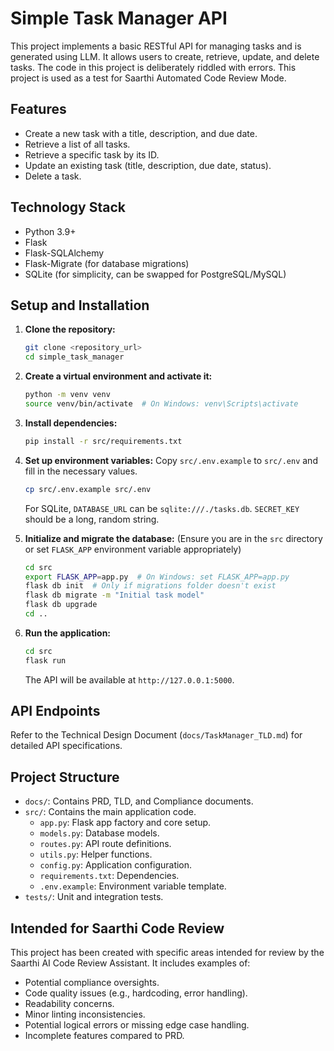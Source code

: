 # Simple Task Manager API

This project implements a basic RESTful API for managing tasks and is generated using LLM. It allows users to create, retrieve, update, and delete tasks. The code in this project is deliberately riddled with errors. This project is used as a test for Saarthi Automated Code Review Mode. 

## Features
- Create a new task with a title, description, and due date.
- Retrieve a list of all tasks.
- Retrieve a specific task by its ID.
- Update an existing task (title, description, due date, status).
- Delete a task.

## Technology Stack
- Python 3.9+
- Flask
- Flask-SQLAlchemy
- Flask-Migrate (for database migrations)
- SQLite (for simplicity, can be swapped for PostgreSQL/MySQL)

## Setup and Installation

1.  **Clone the repository:**
    ```bash
    git clone <repository_url>
    cd simple_task_manager
    ```

2.  **Create a virtual environment and activate it:**
    ```bash
    python -m venv venv
    source venv/bin/activate  # On Windows: venv\Scripts\activate
    ```

3.  **Install dependencies:**
    ```bash
    pip install -r src/requirements.txt
    ```

4.  **Set up environment variables:**
    Copy `src/.env.example` to `src/.env` and fill in the necessary values.
    ```bash
    cp src/.env.example src/.env
    ```
    For SQLite, `DATABASE_URL` can be `sqlite:///./tasks.db`.
    `SECRET_KEY` should be a long, random string.

5.  **Initialize and migrate the database:**
    (Ensure you are in the `src` directory or set `FLASK_APP` environment variable appropriately)
    ```bash
    cd src
    export FLASK_APP=app.py  # On Windows: set FLASK_APP=app.py
    flask db init  # Only if migrations folder doesn't exist
    flask db migrate -m "Initial task model"
    flask db upgrade
    cd ..
    ```

6.  **Run the application:**
    ```bash
    cd src
    flask run
    ```
    The API will be available at `http://127.0.0.1:5000`.

## API Endpoints

Refer to the Technical Design Document (`docs/TaskManager_TLD.md`) for detailed API specifications.

## Project Structure
- `docs/`: Contains PRD, TLD, and Compliance documents.
- `src/`: Contains the main application code.
  - `app.py`: Flask app factory and core setup.
  - `models.py`: Database models.
  - `routes.py`: API route definitions.
  - `utils.py`: Helper functions.
  - `config.py`: Application configuration.
  - `requirements.txt`: Dependencies.
  - `.env.example`: Environment variable template.
- `tests/`: Unit and integration tests.

## Intended for Saarthi Code Review

This project has been created with specific areas intended for review by the Saarthi AI Code Review Assistant. It includes examples of:
- Potential compliance oversights.
- Code quality issues (e.g., hardcoding, error handling).
- Readability concerns.
- Minor linting inconsistencies.
- Potential logical errors or missing edge case handling.
- Incomplete features compared to PRD.
